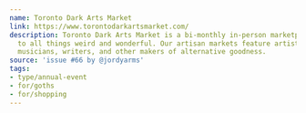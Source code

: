 ```yaml
---
name: Toronto Dark Arts Market
link: https://www.torontodarkartsmarket.com/
description: Toronto Dark Arts Market is a bi-monthly in-person marketplace dedicated
  to all things weird and wonderful. Our artisan markets feature artists, artisans,
  musicians, writers, and other makers of alternative goodness.
source: 'issue #66 by @jordyarms'
tags:
- type/annual-event
- for/goths
- for/shopping
---
```


<!-- Community added from GitHub issue #66 -->
